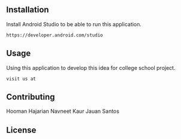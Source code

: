 ## Installation
Install Android Studio to be able to run this application.

```downloadlink
https://developer.android.com/studio
```

## Usage
Using this application to develop this idea for college school project.
```
visit us at
```

## Contributing
Hooman Hajarian
Navneet Kaur 
Jauan Santos


## License
